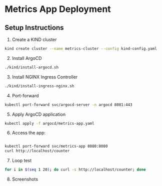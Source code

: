 # Metrics App Deployment

## Setup Instructions

1. Create a KIND cluster
```bash
kind create cluster --name metrics-cluster --config kind-config.yaml
```

2. Install ArgoCD
```bash
./kind/install-argocd.sh
```

3. Install NGINX Ingress Controller
```bash
./kind/install-ingress-nginx.sh
```

4. Port-forward
```bash
kubectl port-forward svc/argocd-server -n argocd 8081:443
```

5. Apply ArgoCD application
```bash
kubectl apply -f argocd/metrics-app.yaml
```

6. Access the app:
```bash

kubectl port-forward svc/metrics-app 8080:8080
curl http://localhost/counter
```

7. Loop test

```bash
for i in $(seq 1 20); do curl -s http://localhost/counter; done
```

8. Screenshots
